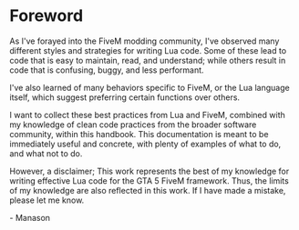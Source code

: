 # Foreword

As I've forayed into the FiveM modding community, I've observed many different styles and strategies for writing Lua code. Some of these lead to code that is easy to maintain, read, and understand; while others result in code that is confusing, buggy, and less performant.

I've also learned of many behaviors specific to FiveM, or the Lua language itself, which suggest preferring certain functions over others.

I want to collect these best practices from Lua and FiveM, combined with my knowledge of clean code practices from the broader software community, within this handbook. This documentation is meant to be immediately useful and concrete, with plenty of examples of what to do, and what not to do.

However, a disclaimer; This work represents the best of my knowledge for writing effective Lua code for the GTA 5 FiveM framework. Thus, the limits of my knowledge are also reflected in this work. If I have made a mistake, please let me know.

\- Manason